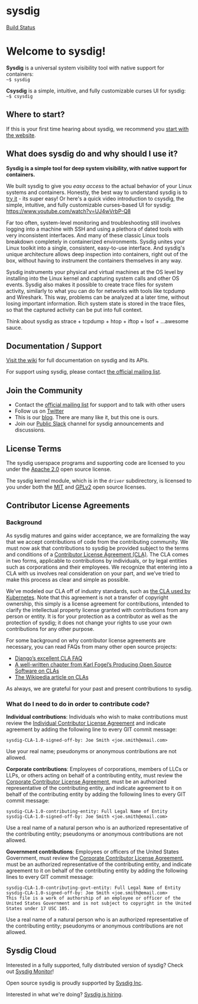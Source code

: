 sysdig
======

[Build Status](https://travis-ci.org/draios/sysdig)

# Welcome to **sysdig**!

**Sysdig** is a universal system visibility tool with native support for containers:  
`~$ sysdig`

**Csysdig** is a simple, intuitive, and fully customizable curses UI for sysdig:  
`~$ csysdig`

Where to start?
---
If this is your first time hearing about sysdig, we recommend you [start with the website](http://www.sysdig.org).  
  
What does sysdig do and why should I use it?
---
**Sysdig is a simple tool for deep system visibility, with native support for containers.**

We built sysdig to give you _easy access_ to the actual behavior of your Linux systems and containers. Honestly, the best way to understand sysdig is to [try it](https://github.com/draios/sysdig/wiki/How-to-Install-Sysdig-for-Linux) - its super easy! Or here's a quick video introduction to csysdig, the simple, intuitive, and fully customizable curses-based UI for sysdig: https://www.youtube.com/watch?v=UJ4wVrbP-Q8

Far too often, system-level monitoring and troubleshooting still involves logging into a machine with SSH and using a plethora of dated tools with very inconsistent interfaces. And many of these classic Linux tools breakdown completely in containerized environments. Sysdig unites your Linux toolkit into a single, consistent, easy-to-use interface. And sysdig's unique architecture allows deep inspection into containers, right out of the box, without having to instrument the containers themselves in any way.

Sysdig instruments your physical and virtual machines at the OS level by installing into the Linux kernel and capturing system calls and other OS events. Sysdig also makes it possible to create trace files for system activity, similarly to what you can do for networks with tools like tcpdump and Wireshark. This way, problems can be analyzed at a later time, without losing important information. Rich system state is stored in the trace files, so that the captured activity can be put into full context.

Think about sysdig as strace + tcpdump + htop + iftop + lsof + ...awesome sauce.

Documentation / Support
---
[Visit the wiki](https://github.com/draios/sysdig/wiki) for full documentation on sysdig and its APIs.  

For support using sysdig, please contact [the official mailing list](https://groups.google.com/forum/#!forum/sysdig).  

Join the Community
---
* Contact the [official mailing list](https://groups.google.com/forum/#!forum/sysdig) for support and to talk with other users
* Follow us on [Twitter](https://twitter.com/sysdig)
* This is our [blog](https://sysdig.com/blog/). There are many like it, but this one is ours.
* Join our [Public Slack](https://slack.sysdig.com) channel for sysdig announcements and discussions.

License Terms
---
The sysdig userspace programs and supporting code are licensed to you under the [Apache 2.0](./COPYING) open source license.

The sysdig kernel module, which is in the `driver` subdirectory, is licensed to you under both the [MIT](https://github.com/draios/sysdig/blob/dev/driver/MIT.txt) and [GPLv2](https://github.com/draios/sysdig/blob/dev/driver/GPL2.txt) open source licenses.

Contributor License Agreements
---
### Background
As sysdig matures and gains wider acceptance, we are formalizing the way that we accept contributions of code from the contributing community. We must now ask that contributions to sysdig be provided subject to the terms and conditions of a [Contributor License Agreement (CLA)](https://github.com/draios/sysdig/tree/dev/cla). The CLA comes in two forms, applicable to contributions by individuals, or by legal entities such as corporations and their employees. We recognize that entering into a CLA with us involves real consideration on your part, and we’ve tried to make this process as clear and simple as possible.
 
We’ve modeled our CLA off of industry standards, such as [the CLA used by Kubernetes](https://github.com/kubernetes/kubernetes/blob/master/CONTRIBUTING.md). Note that this agreement is not a transfer of copyright ownership, this simply is a license agreement for contributions, intended to clarify the intellectual property license granted with contributions from any person or entity. It is for your protection as a contributor as well as the protection of sysdig; it does not change your rights to use your own contributions for any other purpose.

For some background on why contributor license agreements are necessary, you can read FAQs from many other open source projects:
- [Django’s excellent CLA FAQ](https://www.djangoproject.com/foundation/cla/faq/)
- [A well-written chapter from Karl Fogel’s Producing Open Source Software on CLAs](http://producingoss.com/en/copyright-assignment.html)
- [The Wikipedia article on CLAs](http://en.wikipedia.org/wiki/Contributor_license_agreement)

As always, we are grateful for your past and present contributions to sysdig.

### What do I need to do in order to contribute code?
**Individual contributions**: Individuals who wish to make contributions must review the [Individual Contributor License Agreement](https://github.com/draios/sysdig/blob/dev/cla/sysdig_contributor_agreement.txt) and indicate agreement by adding the following line to every GIT commit message: 
 
```
sysdig-CLA-1.0-signed-off-by: Joe Smith <joe.smith@email.com>
```

Use your real name; pseudonyms or anonymous contributions are not allowed.

**Corporate contributions**: Employees of corporations, members of LLCs or LLPs, or others acting on behalf of a contributing entity, must review the [Corporate Contributor License Agreement](https://github.com/draios/sysdig/blob/dev/cla/sysdig_corp_contributor_agreement.txt), must be an authorized representative of the contributing entity, and indicate agreement to it on behalf of the contributing entity by adding the following lines to every GIT commit message: 
 
```
sysdig-CLA-1.0-contributing-entity: Full Legal Name of Entity  
sysdig-CLA-1.0-signed-off-by: Joe Smith <joe.smith@email.com>  
```

Use a real name of a natural person who is an authorized representative of the contributing entity; pseudonyms or anonymous contributions are not allowed.

**Government contributions**: Employees or officers of the United States Government, must review the [Corporate Contributor License Agreement](https://github.com/draios/sysdig/blob/dev/cla/sysdig_corp_contributor_agreement.txt), must be an authorized representative of the contributing entity, and indicate agreement to it on behalf of the contributing entity by adding the following lines to every GIT commit message: 
 
```
sysdig-CLA-1.0-contributing-govt-entity: Full Legal Name of Entity
sysdig-CLA-1.0-signed-off-by: Joe Smith <joe.smith@email.com>  
This file is a work of authorship of an employee or officer of the United States Government and is not subject to copyright in the United States under 17 USC 105.
```

Use a real name of a natural person who is an authorized representative of the contributing entity; pseudonyms or anonymous contributions are not allowed.

Sysdig Cloud
---
Interested in a fully supported, fully distributed version of sysdig? Check out [Sysdig Monitor](https://sysdig.com/product)!

Open source sysdig is proudly supported by [Sysdig Inc](https://sysdig.com/company/).  

Interested in what we're doing? [Sysdig is hiring](https://sysdig.com/jobs/).
